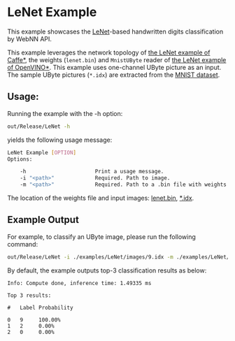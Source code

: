 # LeNet Example

This example showcases the [LeNet](http://yann.lecun.com/exdb/publis/pdf/lecun-01a.pdf)-based handwritten digits classification by WebNN API.

This example leverages the network topology of [the LeNet example of Caffe*](https://github.com/BVLC/caffe/tree/master/examples/mnist), the weights (`lenet.bin`) and `MnistUByte` reader of [the LeNet example of OpenVINO*](https://github.com/openvinotoolkit/openvino/tree/master/inference-engine/samples/ngraph_function_creation_sample). This example uses one-channel UByte picture as an input. The sample UByte pictures (`*.idx`) are extracted from the [MNIST dataset](http://yann.lecun.com/exdb/mnist/).

## Usage:

Running the example with the -h option:
```sh
out/Release/LeNet -h
```
yields the following usage message:
```sh
LeNet Example [OPTION]
Options:

    -h                      Print a usage message.
    -i "<path>"             Required. Path to image.
    -m "<path>"             Required. Path to a .bin file with weights for the trained model.
```

The location of the weights file and input images: [lenet.bin](/examples/LeNet/lenet.bin), [*.idx](/examples/LeNet/images).

## Example Output

For example, to classify an UByte image, please run the following command:

```sh
out/Release/LeNet -i ./examples/LeNet/images/9.idx -m ./examples/LeNet/lenet.bin
```

By default, the example outputs top-3 classification results as below:

```
Info: Compute done, inference time: 1.49335 ms

Top 3 results:

#   Label Probability

0   9     100.00%
1   2     0.00%
2   0     0.00%
```
